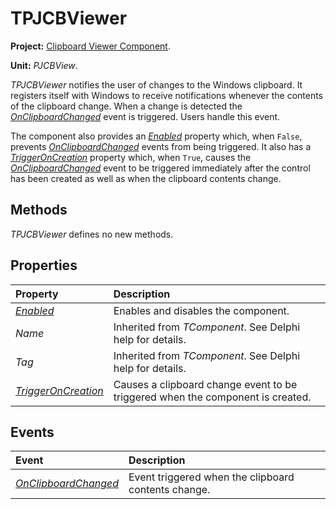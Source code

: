# TPJCBViewer #

**Project:** [Clipboard Viewer Component](ClipboardViewerComponent.md).

**Unit:** _PJCBView_.

_TPJCBViewer_ notifies the user of changes to the Windows clipboard. It registers itself with Windows to receive notifications whenever the contents of the clipboard change. When a change is detected the _[OnClipboardChanged](TPJCBViewerOnClipboardChanged.md)_ event is triggered. Users handle this event.

The component also provides an _[Enabled](TPJCBViewerEnabled.md)_ property which, when `False`, prevents _[OnClipboardChanged](TPJCBViewerOnClipboardChanged.md)_ events from being triggered. It also has a _[TriggerOnCreation](TPJCBViewerTriggerOnCreation.md)_ property which, when `True`, causes the _[OnClipboardChanged](TPJCBViewerOnClipboardChanged.md)_ event to be triggered immediately after the control has been created as well as when the clipboard contents change.

## Methods ##

_TPJCBViewer_ defines no new methods.

## Properties ##

| **Property** | **Description** |
|:-------------|:----------------|
| _[Enabled](TPJCBViewerEnabled.md)_ | Enables and disables the component. |
| _Name_ | Inherited from _TComponent_. See Delphi help for details. |
| _Tag_ | Inherited from _TComponent_. See Delphi help for details. |
| _[TriggerOnCreation](TPJCBViewerTriggerOnCreation.md)_ | Causes a clipboard change event to be triggered when the component is created. |

## Events ##

| **Event** | **Description** |
|:----------|:----------------|
| _[OnClipboardChanged](TPJCBViewerOnClipboardChanged.md)_ | Event triggered when the clipboard contents change. |